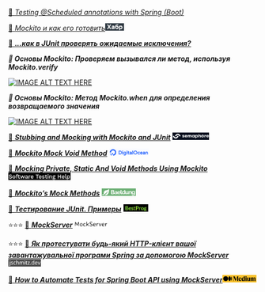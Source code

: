 [🧪 _Testing @Scheduled annotations with Spring (Boot)_](https://www.jvt.me/posts/2022/02/25/spring-scheduled-test/)

[🧪 _Mockito и как его готовить_](https://habr.com/ru/post/444982/)<img src="../img/habr.png" style="height:15px;"/>

[🧪 **_...как в JUnit проверять ожидаемые исключения?_**](http://barancev.github.io/junit-catch-throwable/)


**_🧪 Основы Mockito: Проверяем вызывался ли метод, используя Mockito.verify_**

[![IMAGE ALT TEXT HERE](https://img.youtube.com/vi/a3sNiIfExGQ/0.jpg)](https://www.youtube.com/watch?v=a3sNiIfExGQ)


_**🧪 Основы Mockito: Метод Mockito.when для определения возвращаемого значения**_

[![IMAGE ALT TEXT HERE](https://img.youtube.com/vi/cLdfWEhaZAk/0.jpg)](hhttps://www.youtube.com/watch?v=cLdfWEhaZAk)


[🧪 **_Stubbing and Mocking with Mockito and JUnit_**](https://semaphoreci.com/community/tutorials/stubbing-and-mocking-with-mockito-2-and-junit) <img src="../img/semaphoreci.png" style="height:15px;"/>
 
[🧪 **_Mockito Mock Void Method_**](https://www.digitalocean.com/community/tutorials/mockito-mock-void-method) <img src="../img/digitalocean.png" style="height:15px;"/>

[🧪 **_Mocking Private, Static And Void Methods Using Mockito_**](https://www.softwaretestinghelp.com/mock-private-static-void-methods-mockito/) <img src="../img/softwaretestinghelp.png" style="height:15px;"/>

[🧪 **_Mockito’s Mock Methods_**](https://www.baeldung.com/mockito-mock-methods) <img src="../img/baeldung.png" style="height:15px;"/>

[🧪 **_Тестирование JUnit. Примеры_**](https://www.bestprog.net/ru/2021/09/20/java-junit-testing-example-ru/) <img src="../img/bestprog.png" style="height:15px;"/>

⭐⭐⭐ [🧪  **_MockServer_**](https://www.mock-server.com/) <img src="../img/mock-server.png" style="height:15px;"/>

⭐⭐⭐ [🧪 **_Як протестувати будь-який HTTP-клієнт вашої завантажувальної програми Spring за допомогою MockServer_**](https://jschmitz.dev/posts/how_to_test_any_http_client_of_your_spring_boot_application_with_mock_server/)<img src="../img/jschmitz.png" style="height:15px;"/>

[🧪 **_How to Automate Tests for Spring Boot API using MockServer_**](https://medium.com/@gavinklfong/how-to-automate-tests-for-spring-boot-api-using-mockserver-c6221ea8c549)<img src="../img/medium.png" style="height:15px;"/>